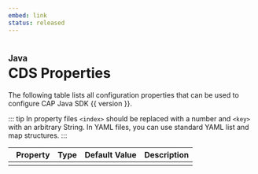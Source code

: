```yaml
---
embed: link
status: released
---
```


<script setup>
import { data } from './properties.data.js'
const { properties, version } = data
</script>

# CDS Properties

The following table lists all configuration properties that can be used to configure
<span class="nowrap">CAP Java SDK {{ version }}</span>.

::: tip
In property files `<index>` should be replaced with a number and `<key>` with an arbitrary String. In YAML files, you can use standard YAML list and map structures.
:::

<table>
  <thead>
    <tr>
      <th class="anchor"></th>
      <th class="prop">Property</th>
      <th class="type">Type</th>
      <th class="default">Default Value</th>
      <th class="descr">Description</th>
    </tr>
  </thead>
  <tr v-for="p in properties" :key="p.name" :id="p.anchor">
    <td class="anchor"><a :href="'#'+p.anchor" class="header-anchor"></a></td>
    <td class="prop"    v-html="p.name" :class="{ group: p.header }"></td>
    <td class="type"    v-html="p.type"></td>
    <td class="default" v-html="p.defaultValue"></td>
    <td class="descr"   v-html="p.description"></td>
  </tr>
</table>

<style scoped>
  .nowrap { white-space: nowrap; }
  h1:before {
    content: "Java"; display: block; font-size: 60%; margin: 0 0 .2em;
  }

  tr:hover .header-anchor, tr .header-anchor:focus { opacity: 1; }
  td.group { font-weight:600; }
  th.anchor, td.anchor { border-right:none; }
  th.prop,   td.prop { border-left:none; padding-left:0px;}

  /* expand this extra wide table on big screens */
  @media screen and (min-width: 1600px) {
    table {
      min-width: fit-content;
    }
  }
</style>
